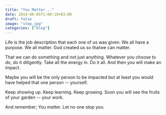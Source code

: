 ```yaml
---
title: "You Matter..."
date: 2019-06-05T1:00:19+03:00
draft: false
image: "step.jpg"
categories: ["blog"]
---
```


Life is the job description that each one of us was given. We all have a purpose. We all matter. God created us so that<!--More-->we can matter. 

That we can do something and not just anything. Whatever you choose to do, do it diligently. Take all the energy in. Do it all. And then you will make an impact. 

Maybe you will be the only person to be impacted but at least you would have helped that one person -- yourself. 

Keep showing up. Keep learning. Keep growing. Soon you will see the fruits of your garden -- your work. 

And remember; You matter. Let no one stop you.